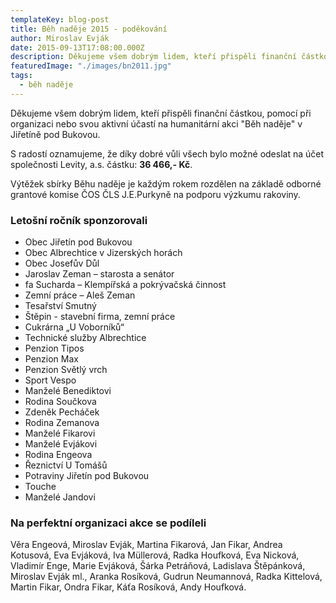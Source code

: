 ```yaml
---
templateKey: blog-post
title: Běh naděje 2015 - poděkování
author: Miroslav Evják
date: 2015-09-13T17:08:00.000Z
description: Děkujeme všem dobrým lidem, kteří přispěli finanční částkou, pomocí při organizaci nebo svou aktivní účastí na humanitární akci "Běh naděje" v Jiřetíně pod Bukovou.
featuredImage: "./images/bn2011.jpg"
tags:
  - běh naděje
---
```


Děkujeme všem dobrým lidem, kteří přispěli finanční částkou, pomocí při organizaci nebo svou aktivní účastí na humanitární akci "Běh naděje" v Jiřetíně pod Bukovou.

S radostí oznamujeme, že díky dobré vůli všech bylo možné odeslat na účet společnosti Levity, a.s. částku: __36&nbsp;466,- Kč__.

Výtěžek sbírky Běhu naděje je každým rokem rozdělen na základě odborné grantové komise ČOS ČLS J.E.Purkyně na podporu výzkumu rakoviny.

### Letošní ročník sponzorovali

- Obec Jiřetín pod Bukovou
- Obec Albrechtice v Jizerských horách
- Obec Josefův Důl
- Jaroslav Zeman – starosta a senátor
- fa Sucharda – Klempířská a pokrývačská činnost
- Zemní práce – Aleš Zeman
- Tesařství Smutný
- Štěpin - stavební firma, zemní práce
- Cukrárna „U Voborníků“
- Technické služby Albrechtice
- Penzion Tipos
- Penzion Max
- Penzion Světlý vrch
- Sport Vespo
- Manželé Benediktovi
- Rodina Součkova
- Zdeněk Pecháček
- Rodina Zemanova
- Manželé Fikarovi
- Manželé Evjákovi
- Rodina Engeova
- Řeznictví U Tomášů
- Potraviny Jiřetín pod Bukovou
- Touche
- Manželé Jandovi

### Na perfektní organizaci akce se podíleli

Věra Engeová, Miroslav Evják, Martina Fikarová, Jan Fikar, Andrea Kotusová, Eva Evjáková, Iva Müllerová, Radka Houfková, Eva Nicková, Vladimír Enge, Marie Evjáková, Šárka Petráňová, Ladislava Štěpánková, Miroslav Evják ml., Aranka Rosíková, Gudrun Neumannová, Radka Kittelová, Martin Fikar, Ondra Fikar, Káťa Rosíková, Andy Houfková.
